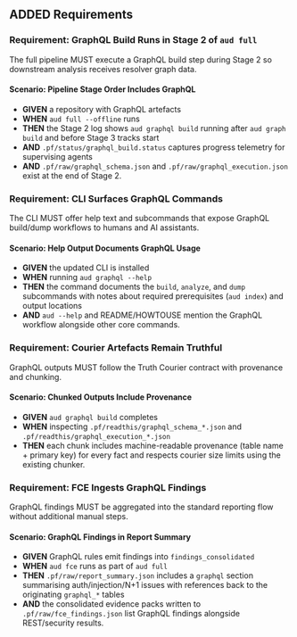 ## ADDED Requirements

### Requirement: GraphQL Build Runs in Stage 2 of `aud full`
The full pipeline MUST execute a GraphQL build step during Stage 2 so downstream analysis receives resolver graph data.

#### Scenario: Pipeline Stage Order Includes GraphQL
- **GIVEN** a repository with GraphQL artefacts
- **WHEN** `aud full --offline` runs
- **THEN** the Stage 2 log shows `aud graphql build` running after `aud graph build` and before Stage 3 tracks start
- **AND** `.pf/status/graphql_build.status` captures progress telemetry for supervising agents
- **AND** `.pf/raw/graphql_schema.json` and `.pf/raw/graphql_execution.json` exist at the end of Stage 2.

### Requirement: CLI Surfaces GraphQL Commands
The CLI MUST offer help text and subcommands that expose GraphQL build/dump workflows to humans and AI assistants.

#### Scenario: Help Output Documents GraphQL Usage
- **GIVEN** the updated CLI is installed
- **WHEN** running `aud graphql --help`
- **THEN** the command documents the `build`, `analyze`, and `dump` subcommands with notes about required prerequisites (`aud index`) and output locations
- **AND** `aud --help` and README/HOWTOUSE mention the GraphQL workflow alongside other core commands.

### Requirement: Courier Artefacts Remain Truthful
GraphQL outputs MUST follow the Truth Courier contract with provenance and chunking.

#### Scenario: Chunked Outputs Include Provenance
- **GIVEN** `aud graphql build` completes
- **WHEN** inspecting `.pf/readthis/graphql_schema_*.json` and `.pf/readthis/graphql_execution_*.json`
- **THEN** each chunk includes machine-readable provenance (table name + primary key) for every fact and respects courier size limits using the existing chunker.

### Requirement: FCE Ingests GraphQL Findings
GraphQL findings MUST be aggregated into the standard reporting flow without additional manual steps.

#### Scenario: GraphQL Findings in Report Summary
- **GIVEN** GraphQL rules emit findings into `findings_consolidated`
- **WHEN** `aud fce` runs as part of `aud full`
- **THEN** `.pf/raw/report_summary.json` includes a `graphql` section summarising auth/injection/N+1 issues with references back to the originating `graphql_*` tables
- **AND** the consolidated evidence packs written to `.pf/raw/fce_findings.json` list GraphQL findings alongside REST/security results.
